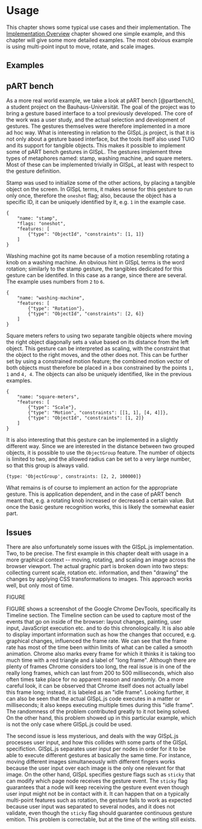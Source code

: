 # Usage

This chapter shows some typical use cases and their implementation. The [Implementation Overview](#implementation-overview) chapter showed one simple example, and this chapter will give some more detailed examples. The most obvious example is using multi-point input to move, rotate, and scale images.

## Examples

## pART bench

As a more real world example, we take a look at pART bench [@partbench], a student project on the Bauhaus-Universität. The goal of the project was to bring a gesture based interface to a tool previously developed. The core of the work was a user study, and the actual selection and development of gestures. The gestures themselves were therefore implemented in a more ad hoc way. What is interesting in relation to the GISpL.js project, is that it is not only about a gesture based interface, but the tools itself also used TUIO and its support for tangible objects. This makes it possible to implement some of pART bench gestures in GISpL. The gestures implement three types of metaphores named: stamp, washing machine, and square meters. Most of these can be implemented trivially in GISpL, at least with respect to the gesture definition.

Stamp was used to initialize some of the other actions, by placing a tangible object on the screen. In GISpL terms, it makes sense for this gesture to run only once, therefore the `oneshot` flag; also, because the object has a specific ID, it can be uniquely identified by it, e.g. `1` in the example case.

```
{
    "name: "stamp",
    "flags: "oneshot",
    "features: [
        {"type": "ObjectId", "constraints": [1, 1]}
    ]
}
```

Washing machine got its name because of a motion resembling rotating a knob on a washing machine. An obvious hint in GISpL terms is the word rotation; similarly to the stamp gesture, the tangibles dedicated for this gesture can be identifed. In this case as a range, since there are several. The example uses numbers from `2` to `6`.

```
{
    "name: "washing-machine",
    "features: [
        {"type": "Rotation"},
        {"type": "ObjectId", "constraints": [2, 6]}
    ]
}
```

Square meters refers to using two separate tangible objects where moving the right object diagonally sets a value based on its distance from the left object. This gesture can be interpreted as scaling, with the constraint that the object to the right moves, and the other does not. This can be further set by using a constrained motion feature; the combined motion vector of both objects must therefore be placed in a box constrained by the points `1, 1` and `4, 4`. The objects can also be uniquely identified, like in the previous examples.

```
{
    "name: "square-meters",
    "features: [
        {"type": "Scale"},
        {"type": "Motion", "constraints": [[1, 1], [4, 4]]},
        {"type": "ObjectId", "constraints": [1, 2]}
    ]
}
```

It is also interesting that this gesture can be implemented in a slightly different way. Since we are interested in the distance between two grouped objects, it is possible to use the `ObjectGroup` feature. The number of objects is limited to two, and the allowed radius can be set to a very large number, so that this group is always valid.

```
{type: 'ObjectGroup', constraints: [2, 2, 100000]}
```

What remains is of course to implement an action for the appropriate gesture. This is application dependent, and in the case of pART bench meant that, e.g. a rotating knob increased or decreased a certain value. But once the basic gesture recognition works, this is likely the somewhat easier part.

## Issues

There are also unfortunately some issues with the GISpL.js implementation. Two, to be precise. The first example in this chapter dealt with usage in a more graphical context -- moving, rotating, and scaling an image across the browser viewport. The actual graphic part is broken down into two steps: collecting current scale, rotation etc. information, and then "drawing" the changes by applying CSS transformations to images. This approach works well, but only most of time.

FIGURE

FIGURE shows a screenshot of the Google Chrome DevTools, specifically its Timeline section. The Timeline section can be used to capture most of the events that go on inside of the browser: layout changes, painting, user input, JavaScript execution etc. and to do this chronologically. It is also able to display important information such as how the changes that occured, e.g. graphical changes, influenced the frame rate. We can see that the frame rate has most of the time been within limits of what can be called a smooth animation. Chrome also marks every frame for which it thinks it is taking too much time with a red triangle and a label of "long frame". Although there are plenty of frames Chrome considers too long, the real issue is in one of the really long frames, which can last from 200 to 500 milliseconds, which also often times take place for no apparent reason and randomly. On a more careful look, it can be observed that Chrome itself does not actually label this frame long; instead, it is labeled as an "idle frame". Looking further, it can also be seen that the actual GISpL.js code executes in a matter or milliseconds; it also keeps executing multiple times during this "idle frame". The randomness of the problem contributed greatly to it not being solved. On the other hand, this problem showed up in this particular example, which is not the only case where GISpL.js could be used.

The second issue is less mysterious, and deals with the way GISpL.js processes user input, and how this collides with some parts of the GISpL specifiction. GISpL.js separates user input per nodes in order for it to be able to execute different gestures at basically the same time. For instance, moving different images simultaneously with different fingers works because the user input over each image is the only one relevant for that image. On the other hand, GISpL specifies gesture flags such as `sticky` that can modify which page node receives the gesture event. The `sticky` flag guarantees that a node will keep receiving the gesture event even though user input might not be in contact with it. It can happen that on a typically multi-point features such as rotation, the gesture fails to work as expected because user input was separated to several nodes, and it does not validate, even though the `sticky` flag should guarantee continuous gesture emition. This problem is correctable, but at the time of the writing still exists.
